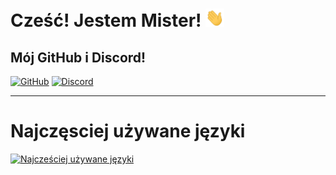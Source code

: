 # Cześć! Jestem Mister! <img width="30px" src="https://github.com/SatYu26/SatYu26/raw/master/Assets/Hi.gif" />

## Mój GitHub i Discord!

[![GitHub](https://img.shields.io/badge/Github-100000?style=for-the-badge&logo=github&logoColor=white)](https://github.com/Misterekk)
[![Discord](https://img.shields.io/badge/Discord-7289DA?style=for-the-badge&logo=discord&logoColor=white)](https://discord.gg/dkeM7fcsRK)

---

# Najczęsciej używane języki
[![Najcześciej używane języki](https://github-readme-stats.vercel.app/api/top-langs/?username=Misterekk)](https://github.com/anuraghazra/github-readme-stats)

<!---
Misterekk/Misterekk is a ✨ special ✨ repository because its `README.md` (this file) appears on your GitHub profile.
You can click the Preview link to take a look at your changes.
--->
